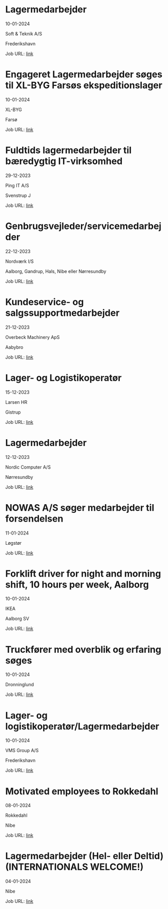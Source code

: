 # Lagermedarbejder
10-01-2024

Soft & Teknik A/S

Frederikshavn

Job URL: [link](https://www.jobindex.dk/jobannonce/499891/lagermand)


# Engageret Lagermedarbejder søges til XL-BYG Farsøs ekspeditionslager
10-01-2024

XL-BYG

Farsø

Job URL: [link](https://app.elvium.com/da/positions/24535/job_posting?referer_host=www.jobindex.dk)


# Fuldtids lagermedarbejder til bæredygtig IT-virksomhed
29-12-2023

Ping IT A/S

Svenstrup J

Job URL: [link](https://www.jobindex.dk/jobannonce/499194/fuldtids-lagermedarbejder-til-baeredygtig-it-virksomhed)


# Genbrugsvejleder/servicemedarbejder
22-12-2023

Nordværk I/S

Aalborg, Gandrup, Hals, Nibe eller Nørresundby

Job URL: [link](https://candidate.hr-manager.net/ApplicationInit.aspx?cid=2768&ProjectId=143608&DepartmentId=18961&MediaId=4629)


# Kundeservice- og salgssupportmedarbejder
21-12-2023

Overbeck Machinery ApS

Aabybro

Job URL: [link](https://www.jobindex.dk/jobannonce/498889/kundeservice-og-salgssupportmedarbejder)


# Lager- og Logistikoperatør
15-12-2023

Larsen HR

Gistrup

Job URL: [link](https://candidate.hr-manager.net/ApplicationInit.aspx?cid=2279&ProjectId=143642&DepartmentId=18989&MediaId=4614)


# Lagermedarbejder
12-12-2023

Nordic Computer A/S

Nørresundby

Job URL: [link](https://www.jobindex.dk/jobannonce/493806/lagermedarbejder)


# NOWAS A/S søger medarbejder til forsendelsen
11-01-2024



Løgstør

Job URL: [link](https://www.jobindex.dk/jobannonce/r12212946/nowas-a-s-soeger-medarbejder-til-forsendelsen)


# Forklift driver for night and morning shift, 10 hours per week, Aalborg
10-01-2024

IKEA

Aalborg SV

Job URL: [link](https://jobs.ikea.com/da/job/aalborg/forklift-driver-for-night-and-morning-shift-10-hours-per-week-aalborg/24107/59794836416)


# Truckfører med overblik og erfaring søges
10-01-2024



Dronninglund

Job URL: [link](https://www.jobindex.dk/jobannonce/r12210161/truckfoerer-med-overblik-og-erfaring-soeges)


# Lager- og logistikoperatør/Lagermedarbejder
10-01-2024

VMS Group A/S

Frederikshavn

Job URL: [link](https://www.jobindex.dk/jobannonce/r12210270/lager-og-logistikoperatoer-lagermedarbejder)


# Motivated employees to Rokkedahl
08-01-2024

Rokkedahl

Nibe

Job URL: [link](https://mit.moment.dk/jobopslag/vis?no=187513)


# Lagermedarbejder (Hel- eller Deltid) (INTERNATIONALS WELCOME!)
04-01-2024



Nibe

Job URL: [link](https://www.jobindex.dk/jobannonce/r12195134/lagermedarbejder-hel-eller-deltid-internationals-welcome)



